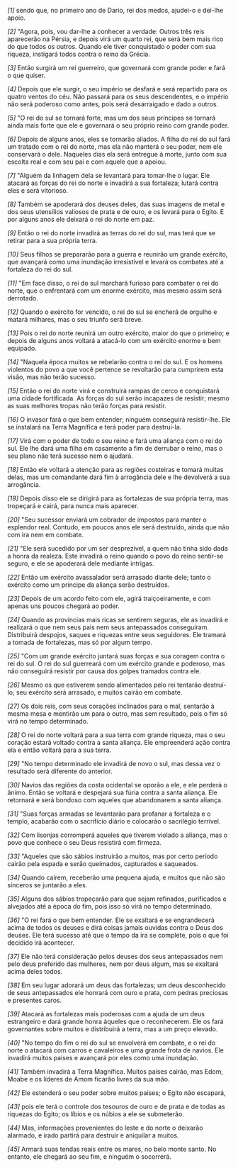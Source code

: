 *[1]* sendo que, no primeiro ano de Dario, rei dos medos, ajudei-o e dei-lhe apoio.

*[2]* "Agora, pois, vou dar-lhe a conhecer a verdade: Outros três reis aparecerão na Pérsia, e depois virá um quarto rei, que será bem mais rico do que todos os outros. Quando ele tiver conquistado o poder com sua riqueza, instigará todos contra o reino da Grécia.

*[3]* Então surgirá um rei guerreiro, que governará com grande poder e fará o que quiser.

*[4]* Depois que ele surgir, o seu império se desfará e será repartido para os quatro ventos do céu. Não passará para os seus descendentes, e o império não será poderoso como antes, pois será desarraigado e dado a outros.

*[5]* "O rei do sul se tornará forte, mas um dos seus príncipes se tornará ainda mais forte que ele e governará o seu próprio reino com grande poder.

*[6]* Depois de alguns anos, eles se tornarão aliados. A filha do rei do sul fará um tratado com o rei do norte, mas ela não manterá o seu poder, nem ele conservará o dele. Naqueles dias ela será entregue à morte, junto com sua escolta real e com seu pai e com aquele que a apoiou.

*[7]* "Alguém da linhagem dela se levantará para tomar-lhe o lugar. Ele atacará as forças do rei do norte e invadirá a sua fortaleza; lutará contra eles e será vitorioso.

*[8]* Também se apoderará dos deuses deles, das suas imagens de metal e dos seus utensílios valiosos de prata e de ouro, e os levará para o Egito. E por alguns anos ele deixará o rei do norte em paz.

*[9]* Então o rei do norte invadirá as terras do rei do sul, mas terá que se retirar para a sua própria terra.

*[10]* Seus filhos se prepararão para a guerra e reunirão um grande exército, que avançará como uma inundação irresistível e levará os combates até a fortaleza do rei do sul.

*[11]* "Em face disso, o rei do sul marchará furioso para combater o rei do norte, que o enfrentará com um enorme exército, mas mesmo assim será derrotado.

*[12]* Quando o exército for vencido, o rei do sul se encherá de orgulho e matará milhares, mas o seu triunfo será breve.

*[13]* Pois o rei do norte reunirá um outro exército, maior do que o primeiro; e depois de alguns anos voltará a atacá-lo com um exército enorme e bem equipado.

*[14]* "Naquela época muitos se rebelarão contra o rei do sul. E os homens violentos do povo a que você pertence se revoltarão para cumprirem esta visão, mas não terão sucesso.

*[15]* Então o rei do norte virá e construirá rampas de cerco e conquistará uma cidade fortificada. As forças do sul serão incapazes de resistir; mesmo as suas melhores tropas não terão forças para resistir.

*[16]* O invasor fará o que bem entender; ninguém conseguirá resistir-lhe. Ele se instalará na Terra Magnífica e terá poder para destruí-la.

*[17]* Virá com o poder de todo o seu reino e fará uma aliança com o rei do sul. Ele lhe dará uma filha em casamento a fim de derrubar o reino, mas o seu plano não terá sucesso nem o ajudará.

*[18]* Então ele voltará a atenção para as regiões costeiras e tomará muitas delas, mas um comandante dará fim à arrogância dele e lhe devolverá a sua arrogância.

*[19]* Depois disso ele se dirigirá para as fortalezas de sua própria terra, mas tropeçará e cairá, para nunca mais aparecer.

*[20]* "Seu sucessor enviará um cobrador de impostos para manter o esplendor real. Contudo, em poucos anos ele será destruído, ainda que não com ira nem em combate.

*[21]* "Ele será sucedido por um ser desprezível, a quem não tinha sido dada a honra da realeza. Este invadirá o reino quando o povo do reino sentir-se seguro, e ele se apoderará dele mediante intrigas.

*[22]* Então um exército avassalador será arrasado diante dele; tanto o exército como um príncipe da aliança serão destruídos.

*[23]* Depois de um acordo feito com ele, agirá traiçoeiramente, e com apenas uns poucos chegará ao poder.

*[24]* Quando as províncias mais ricas se sentirem seguras, ele as invadirá e realizará o que nem seus pais nem seus antepassados conseguiram. Distribuirá despojos, saques e riquezas entre seus seguidores. Ele tramará a tomada de fortalezas, mas só por algum tempo.

*[25]* "Com um grande exército juntará suas forças e sua coragem contra o rei do sul. O rei do sul guerreará com um exército grande e poderoso, mas não conseguirá resistir por causa dos golpes tramados contra ele.

*[26]* Mesmo os que estiverem sendo alimentados pelo rei tentarão destruí-lo; seu exército será arrasado, e muitos cairão em combate.

*[27]* Os dois reis, com seus corações inclinados para o mal, sentarão à mesma mesa e mentirão um para o outro, mas sem resultado, pois o fim só virá no tempo determinado.

*[28]* O rei do norte voltará para a sua terra com grande riqueza, mas o seu coração estará voltado contra a santa aliança. Ele empreenderá ação contra ela e então voltará para a sua terra.

*[29]* "No tempo determinado ele invadirá de novo o sul, mas dessa vez o resultado será diferente do anterior.

*[30]* Navios das regiões da costa ocidental se oporão a ele, e ele perderá o ânimo. Então se voltará e despejará sua fúria contra a santa aliança. Ele retornará e será bondoso com aqueles que abandonarem a santa aliança.

*[31]* "Suas forças armadas se levantarão para profanar a fortaleza e o templo, acabarão com o sacrifício diário e colocarão o sacrilégio terrível.

*[32]* Com lisonjas corromperá aqueles que tiverem violado a aliança, mas o povo que conhece o seu Deus resistirá com firmeza.

*[33]* "Aqueles que são sábios instruirão a muitos, mas por certo período cairão pela espada e serão queimados, capturados e saqueados.

*[34]* Quando caírem, receberão uma pequena ajuda, e muitos que não são sinceros se juntarão a eles.

*[35]* Alguns dos sábios tropeçarão para que sejam refinados, purificados e alvejados até a época do fim, pois isso só virá no tempo determinado.

*[36]* "O rei fará o que bem entender. Ele se exaltará e se engrandecerá acima de todos os deuses e dirá coisas jamais ouvidas contra o Deus dos deuses. Ele terá sucesso até que o tempo da ira se complete, pois o que foi decidido irá acontecer.

*[37]* Ele não terá consideração pelos deuses dos seus antepassados nem pelo deus preferido das mulheres, nem por deus algum, mas se exaltará acima deles todos.

*[38]* Em seu lugar adorará um deus das fortalezas; um deus desconhecido de seus antepassados ele honrará com ouro e prata, com pedras preciosas e presentes caros.

*[39]* Atacará as fortalezas mais poderosas com a ajuda de um deus estrangeiro e dará grande honra àqueles que o reconhecerem. Ele os fará governantes sobre muitos e distribuirá a terra, mas a um preço elevado.

*[40]* "No tempo do fim o rei do sul se envolverá em combate, e o rei do norte o atacará com carros e cavaleiros e uma grande frota de navios. Ele invadirá muitos países e avançará por eles como uma inundação.

*[41]* Também invadirá a Terra Magnífica. Muitos países cairão, mas Edom, Moabe e os líderes de Amom ficarão livres da sua mão.

*[42]* Ele estenderá o seu poder sobre muitos países; o Egito não escapará,

*[43]* pois ele terá o controle dos tesouros de ouro e de prata e de todas as riquezas do Egito; os líbios e os núbios a ele se submeterão.

*[44]* Mas, informações provenientes do leste e do norte o deixarão alarmado, e irado partirá para destruir e aniquilar a muitos.

*[45]* Armará suas tendas reais entre os mares, no belo monte santo. No entanto, ele chegará ao seu fim, e ninguém o socorrerá.

